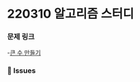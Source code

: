 # 220310 알고리즘 스터디

### 문제 링크

-[큰 수 만들기](https://programmers.co.kr/learn/courses/30/lessons/42883)

### 👾 Issues